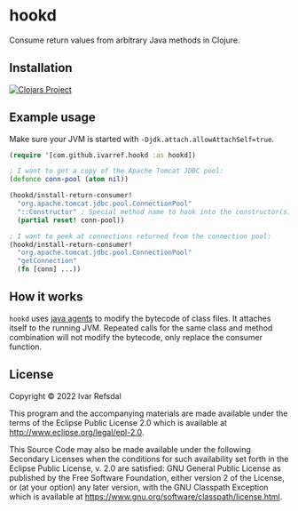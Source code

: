 # hookd

Consume return values from arbitrary Java methods in Clojure.

## Installation

[![Clojars Project](https://img.shields.io/clojars/v/com.github.ivarref/hookd.svg)](https://clojars.org/com.github.ivarref/hookd)

## Example usage

Make sure your JVM is started with `-Djdk.attach.allowAttachSelf=true`.

```clojure
(require '[com.github.ivarref.hookd :as hookd])

; I want to get a copy of the Apache Tomcat JDBC pool:
(defonce conn-pool (atom nil))

(hookd/install-return-consumer!
  "org.apache.tomcat.jdbc.pool.ConnectionPool"
  "::Constructor" ; Special method name to hook into the constructor(s)
  (partial reset! conn-pool))

; I want to peek at connections returned from the connection pool:
(hookd/install-return-consumer!
  "org.apache.tomcat.jdbc.pool.ConnectionPool"
  "getConnection"
  (fn [conn] ...))
```

## How it works

`hookd` uses [java agents](https://www.baeldung.com/java-instrumentation)
to modify the bytecode of class files. It attaches itself to the running
JVM. Repeated calls for the same class and method combination
will not modify the bytecode, only replace the consumer function.

## License

Copyright © 2022 Ivar Refsdal

This program and the accompanying materials are made available under the
terms of the Eclipse Public License 2.0 which is available at
http://www.eclipse.org/legal/epl-2.0.

This Source Code may also be made available under the following Secondary
Licenses when the conditions for such availability set forth in the Eclipse
Public License, v. 2.0 are satisfied: GNU General Public License as published by
the Free Software Foundation, either version 2 of the License, or (at your
option) any later version, with the GNU Classpath Exception which is available
at https://www.gnu.org/software/classpath/license.html.
